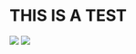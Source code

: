 # THIS IS A TEST


![](./portfolio/public/blogAMI_image_id_copy.png)
![](./portfolio/public/blogAMI_image_id_copy_2.png)